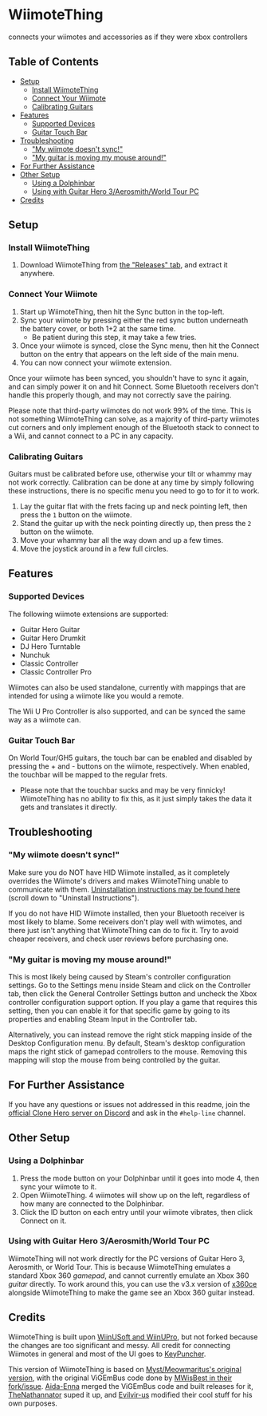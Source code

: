# WiimoteThing

connects your wiimotes and accessories as if they were xbox controllers

## Table of Contents

- [Setup](#setup)
  - [Install WiimoteThing](#install-wiimotething)
  - [Connect Your Wiimote](#connect-your-wiimote)
  - [Calibrating Guitars](#calibrating-guitars)
- [Features](#features)
  - [Supported Devices](#supported-devices)
  - [Guitar Touch Bar](#guitar-touch-bar)
- [Troubleshooting](#troubleshooting)
  - ["My wiimote doesn't sync!"](#my-wiimote-doesnt-sync)
  - ["My guitar is moving my mouse around!"](#my-guitar-is-moving-my-mouse-around)
- [For Further Assistance](#for-further-assistance)
- [Other Setup](#other-setup)
  - [Using a Dolphinbar](#using-a-dolphinbar)
  - [Using with Guitar Hero 3/Aerosmith/World Tour PC](#using-with-guitar-hero-3aerosmithworld-tour-pc)
- [Credits](#credits)

## Setup

### Install WiimoteThing

1. Download WiimoteThing from [the "Releases" tab](https://github.com/Evilvir-us/WiimoteThing/releases), and extract it anywhere.

### Connect Your Wiimote

1. Start up WiimoteThing, then hit the Sync button in the top-left.
2. Sync your wiimote by pressing either the red sync button underneath the battery cover, or both 1+2 at the same time.
   - Be patient during this step, it may take a few tries.
3. Once your wiimote is synced, close the Sync menu, then hit the Connect button on the entry that appears on the left side of the main menu.
4. You can now connect your wiimote extension.

Once your wiimote has been synced, you shouldn't have to sync it again, and can simply power it on and hit Connect. Some Bluetooth receivers don't handle this properly though, and may not correctly save the pairing.

Please note that third-party wiimotes do not work 99% of the time. This is not something WiimoteThing can solve, as a majority of third-party wiimotes cut corners and only implement enough of the Bluetooth stack to connect to a Wii, and cannot connect to a PC in any capacity.

### Calibrating Guitars

Guitars must be calibrated before use, otherwise your tilt or whammy may not work correctly. Calibration can be done at any time by simply following these instructions, there is no specific menu you need to go to for it to work.

1. Lay the guitar flat with the frets facing up and neck pointing left, then press the `1` button on the wiimote.
2. Stand the guitar up with the neck pointing directly up, then press the `2` button on the wiimote.
3. Move your whammy bar all the way down and up a few times.
4. Move the joystick around in a few full circles.

## Features

### Supported Devices

The following wiimote extensions are supported:

- Guitar Hero Guitar
- Guitar Hero Drumkit
- DJ Hero Turntable
- Nunchuk
- Classic Controller
- Classic Controller Pro

Wiimotes can also be used standalone, currently with mappings that are intended for using a wiimote like you would a remote.

The Wii U Pro Controller is also supported, and can be synced the same way as a wiimote can.

### Guitar Touch Bar

On World Tour/GH5 guitars, the touch bar can be enabled and disabled by pressing the + and - buttons on the wiimote, respectively. When enabled, the touchbar will be mapped to the regular frets.

- Please note that the touchbar sucks and may be very finnicky! WiimoteThing has no ability to fix this, as it just simply takes the data it gets and translates it directly.

## Troubleshooting

### "My wiimote doesn't sync!"

Make sure you do NOT have HID Wiimote installed, as it completely overrides the Wiimote's drivers and makes WiimoteThing unable to communicate with them. [Uninstallation instructions may be found here](https://www.julianloehr.de/educational-work/hid-wiimote/) (scroll down to "Uninstall Instructions").

If you do not have HID Wiimote installed, then your Bluetooth receiver is most likely to blame. Some receivers don't play well with wiimotes, and there just isn't anything that WiimoteThing can do to fix it. Try to avoid cheaper receivers, and check user reviews before purchasing one.

### "My guitar is moving my mouse around!"

This is most likely being caused by Steam's controller configuration settings. Go to the Settings menu inside Steam and click on the Controller tab, then click the General Controller Settings button and uncheck the Xbox controller configuration support option. If you play a game that requires this setting, then you can enable it for that specific game by going to its properties and enabling Steam Input in the Controller tab.

Alternatively, you can instead remove the right stick mapping inside of the Desktop Configuration menu. By default, Steam's desktop configuration maps the right stick of gamepad controllers to the mouse. Removing this mapping will stop the mouse from being controlled by the guitar.

## For Further Assistance

If you have any questions or issues not addressed in this readme, join the [official Clone Hero server on Discord](https://discordapp.com/invite/Hsn4Cgu) and ask in the `#help-line` channel.

## Other Setup

### Using a Dolphinbar

1. Press the mode button on your Dolphinbar until it goes into mode 4, then sync your wiimote to it.
2. Open WiimoteThing. 4 wiimotes will show up on the left, regardless of how many are connected to the Dolphinbar.
3. Click the ID button on each entry until your wiimote vibrates, then click Connect on it.

### Using with Guitar Hero 3/Aerosmith/World Tour PC

WiimoteThing will not work directly for the PC versions of Guitar Hero 3, Aerosmith, or World Tour. This is because WiimoteThing emulates a standard Xbox 360 *gamepad*, and cannot currently emulate an Xbox 360 *guitar* directly. To work around this, you can use the v3.x version of [x360ce](https://www.x360ce.com/) alongside WiimoteThing to make the game see an Xbox 360 guitar instead.

## Credits

WiimoteThing is built upon [WiinUSoft and WiinUPro](https://github.com/KeyPuncher/WiinUPro), but not forked because the changes are too significant and messy. All credit for connecting Wiimotes in general and most of the UI goes to [KeyPuncher](https://github.com/KeyPuncher).

This version of WiimoteThing is based on [Myst/Meowmaritus's original version](https://github.com/Meowmaritus/WiimoteThing), with the original ViGEmBus code done by [MWisBest in their fork/issue](https://github.com/Meowmaritus/WiimoteThing/issues/9). [Aida-Enna](https://github.com/Aida-Enna) merged the ViGEmBus code and built releases for it, [TheNathannator](https://github.com/TheNathannator) suped it up, and [Evilvir-us](https://github.com/Evilvir-us) modified their cool stuff for his own purposes.
